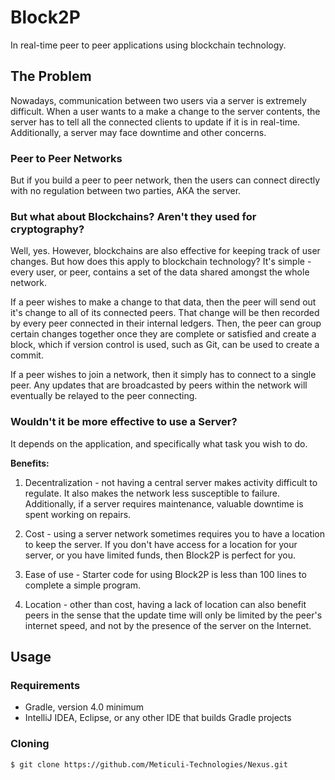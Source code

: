 # Block2P
In real-time peer to peer applications using blockchain technology.

## The Problem
Nowadays, communication between two users via a server is extremely difficult. When a user wants to a make a change to the server contents, the server has to tell all the connected clients to update if it is in real-time. Additionally, a server may face downtime and other concerns.

### Peer to Peer Networks
But if you build a peer to peer network, then the users can connect directly with no regulation between two parties, AKA the server.

### But what about Blockchains? Aren't they used for cryptography?
Well, yes. However, blockchains are also effective for keeping track of user changes. But how does this apply to blockchain technology? It's simple - every user, or peer, contains a set of the data shared amongst the whole network.

 If a peer wishes to make a change to that data, then the peer will send out it's change to all of its connected peers. That change will be then recorded by every peer connected in their internal ledgers. Then, the peer can group certain changes together once they are complete or satisfied and create a block, which if version control is used, such as Git, can be used to create a commit.

 If a peer wishes to join a network, then it simply has to connect to a single peer. Any updates that are broadcasted by peers within the network will eventually be relayed to the peer connecting.

### Wouldn't it be more effective to use a Server?
It depends on the application, and specifically what task you wish to do.

**Benefits:**

1) Decentralization - not having a central server makes activity difficult to regulate. It also makes the network less susceptible to failure. Additionally, if a server requires maintenance, valuable downtime is spent working on repairs.

2) Cost - using a server network sometimes requires you to have a location to keep the server. If you don't have access for a location for your server, or you have limited funds, then Block2P is perfect for you.

3) Ease of use - Starter code for using Block2P is less than 100 lines to complete a simple program.

4) Location - other than cost, having a lack of location can also benefit peers in the sense that the update time will only be limited by the peer's internet speed, and not by the presence of the server on the Internet.

## Usage
### Requirements
- Gradle, version 4.0 minimum
- IntelliJ IDEA, Eclipse, or any other IDE that builds Gradle projects
### Cloning
```
$ git clone https://github.com/Meticuli-Technologies/Nexus.git
```
